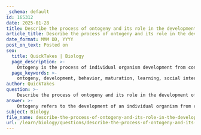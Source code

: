 ```yaml
---
_schema: default
id: 165312
date: 2025-01-28
title: Describe the process of ontogeny and its role in the development of behavior.
article_title: Describe the process of ontogeny and its role in the development of behavior.
date_format: MMM DD, YYYY
post_on_text: Posted on
seo:
  title: QuickTakes | Biology
  page_description: >-
    Ontogeny is the process of individual organism development from conception to maturity, crucially influencing behavior through maturation, learning, social interactions, and environmental factors.
  page_keywords: >-
    ontogeny, development, behavior, maturation, learning, social interactions, environmental influences, behavioral adaptations, animal behavior, evolutionary biology
author: QuickTakes
question: >-
    Describe the process of ontogeny and its role in the development of behavior.
answer: >-
    Ontogeny refers to the development of an individual organism from conception to maturity, and it plays a crucial role in shaping behavior throughout an animal's life. The process of ontogeny involves various stages of growth and development, during which an animal's behaviors can change significantly due to biological maturation, learning, and environmental influences. Here’s a detailed overview of the role of ontogeny in the development of behavior:\n\n### 1. Maturation\nAs animals grow, their behaviors often evolve due to biological maturation. For example, young animals may engage in play behaviors that are essential for developing skills necessary for survival, such as hunting, foraging, or social interaction. These play behaviors help young animals practice and refine their skills in a safe environment. As they mature, these behaviors typically become more goal-oriented and purposeful, reflecting the animal's increased experience and understanding of their environment.\n\n### 2. Learning\nLearning is a critical component of ontogeny that influences behavior development. Animals learn from their experiences, which can include interactions with their environment, other individuals, and social groups. For instance, young animals may learn specific behaviors by observing and imitating adults or peers. This process of learning can lead to the acquisition of complex behaviors, such as foraging techniques or social cues, which are vital for survival and reproduction.\n\n### 3. Social Interactions\nThe social environment significantly impacts behavioral development, especially in species with complex social structures, such as wolves, elephants, and primates. The dynamics of social interactions can dictate behaviors related to hierarchy, cooperation, and conflict resolution. For example, young wolves learn hunting strategies and pack dynamics through interactions with their pack members. These behaviors are often reinforced through social experiences, shaping the individual's role within the group.\n\n### 4. Environmental Influences\nEnvironmental factors, including habitat, availability of resources, and presence of predators, also play a crucial role in shaping behavior during ontogeny. An animal's behavior may adapt in response to changes in its environment, which can influence survival strategies. For instance, if a particular food source becomes scarce, an animal may develop new foraging behaviors to adapt to the changing conditions.\n\n### Integration of Ontogeny and Environment\nThe interaction between ontogeny and environmental influences is essential for understanding the full spectrum of animal behavior. Researchers study how genetic predispositions interact with environmental factors to shape behavior throughout an individual's life. This holistic approach is vital for fields such as behavioral ecology and conservation biology, where understanding behavioral adaptations is crucial for species preservation.\n\n### Conclusion\nIn summary, ontogeny is a dynamic process that significantly influences the development of behavior in animals. The interplay of maturation, learning, social interactions, and environmental conditions creates a rich tapestry of behavioral adaptations that enhance an animal's fitness and survival. Understanding these processes is essential for comprehending how behaviors emerge, change, and adapt over an individual's lifetime.
subject: Biology
file_name: describe-the-process-of-ontogeny-and-its-role-in-the-development-of-behavior.md
url: /learn/biology/questions/describe-the-process-of-ontogeny-and-its-role-in-the-development-of-behavior
---
```


&nbsp;